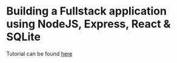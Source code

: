 # Building a Fullstack application using NodeJS, Express, React & SQLite

Tutorial can be found [here](./tutorial.md)
